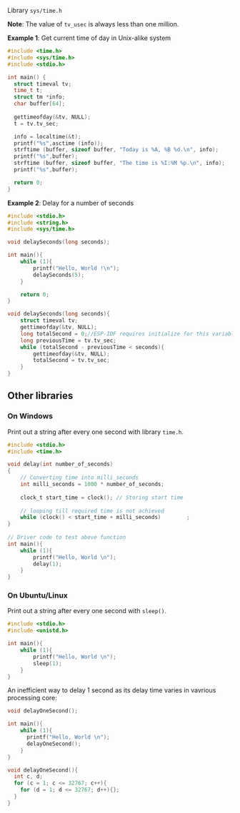 Library ``sys/time.h``

**Note**: The value of ``tv_usec`` is always less than one million.

**Example 1**: Get current time of day in Unix-alike system

```c
#include <time.h>
#include <sys/time.h>
#include <stdio.h>

int main() {
  struct timeval tv;
  time_t t;
  struct tm *info;
  char buffer[64];
 
  gettimeofday(&tv, NULL);
  t = tv.tv_sec;

  info = localtime(&t);
  printf("%s",asctime (info));
  strftime (buffer, sizeof buffer, "Today is %A, %B %d.\n", info);
  printf("%s",buffer);
  strftime (buffer, sizeof buffer, "The time is %I:%M %p.\n", info);
  printf("%s",buffer);

  return 0;
}
```
**Example 2**: Delay for a number of seconds

```c
#include <stdio.h>
#include <string.h>
#include <sys/time.h>

void delaySeconds(long seconds);

int main(){
    while (1){
		printf("Hello, World !\n");
		delaySeconds(5);
	}

    return 0;
}

void delaySeconds(long seconds){
	struct timeval tv;
	gettimeofday(&tv, NULL);
	long totalSecond = 0;//ESP-IDF requires initialize for this variable
	long previousTime = tv.tv_sec;
	while (totalSecond - previousTime < seconds){
		gettimeofday(&tv, NULL);
		totalSecond = tv.tv_sec;
	}
}
```

## Other libraries

### On Windows

Print out a string after every one second with library ``time.h``.

```c
#include <stdio.h> 
#include <time.h> 

void delay(int number_of_seconds) 
{ 
    // Converting time into milli_seconds 
    int milli_seconds = 1000 * number_of_seconds; 
  
    clock_t start_time = clock(); // Storing start time 
  
    // looping till required time is not achieved 
    while (clock() < start_time + milli_seconds) 		; 
} 
  
// Driver code to test above function 
int main(){ 
    while (1){
		printf("Hello, World \n");
		delay(1);
	}
} 
```

### On Ubuntu/Linux

Print out a string after every one second with ``sleep()``.

```c
#include <stdio.h> 
#include <unistd.h>

int main(){ 
    while (1){
		printf("Hello, World \n");
		sleep(1);
	}
} 
```

An inefficient way to delay 1 second as its delay time varies in vavrious processing core:

```c
void delayOneSecond();  

int main(){ 
    while (1){
      printf("Hello, World \n");
      delayOneSecond();
	}
} 

void delayOneSecond(){
  int c, d;
  for (c = 1; c <= 32767; c++){
    for (d = 1; d <= 32767; d++){};
  }
}
```
